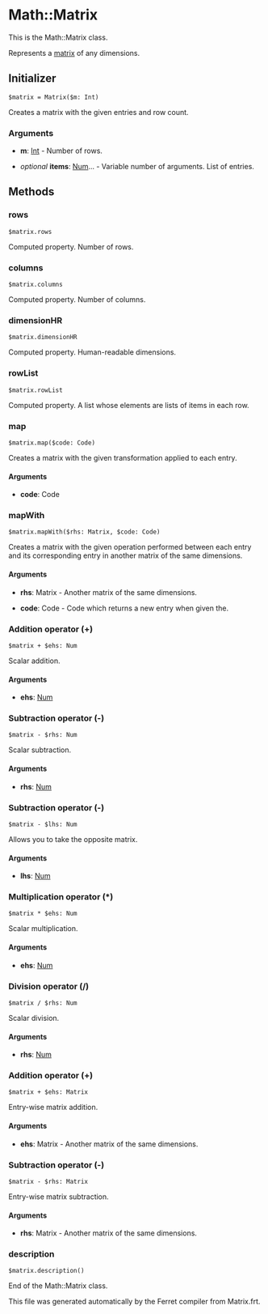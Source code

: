 # Math::Matrix

This is the Math::Matrix class.

Represents a [matrix](https://en.wikipedia.org/wiki/Matrix_(mathematics))
of any dimensions.


## Initializer

```
$matrix = Matrix($m: Int)
```

Creates a matrix with the given entries and row count.


### Arguments

* __m__: [Int](/doc/std/Number.md) - Number of rows.

* *optional* __items__: [Num](/doc/std/Number.md)... - Variable number of arguments. List of entries.

## Methods

### rows

```
$matrix.rows
```

Computed property. Number of rows.



### columns

```
$matrix.columns
```

Computed property. Number of columns.



### dimensionHR

```
$matrix.dimensionHR
```

Computed property. Human-readable dimensions.



### rowList

```
$matrix.rowList
```

Computed property. A list whose elements are lists of items in each row.



### map

```
$matrix.map($code: Code)
```

Creates a matrix with the given transformation applied to each entry.


#### Arguments

* __code__: Code  



### mapWith

```
$matrix.mapWith($rhs: Matrix, $code: Code)
```

Creates a matrix with the given operation performed between each entry and
its corresponding entry in another matrix of the same dimensions.


#### Arguments

* __rhs__: Matrix - Another matrix of the same dimensions.

* __code__: Code - Code which returns a new entry when given the.



### Addition operator (+)

```
$matrix + $ehs: Num
```

Scalar addition.


#### Arguments

* __ehs__: [Num](/doc/std/Number.md)  



### Subtraction operator (-)

```
$matrix - $rhs: Num
```

Scalar subtraction.


#### Arguments

* __rhs__: [Num](/doc/std/Number.md)  



### Subtraction operator (-)

```
$matrix - $lhs: Num
```

Allows you to take the opposite matrix.


#### Arguments

* __lhs__: [Num](/doc/std/Number.md)  



### Multiplication operator (*)

```
$matrix * $ehs: Num
```

Scalar multiplication.


#### Arguments

* __ehs__: [Num](/doc/std/Number.md)  



### Division operator (/)

```
$matrix / $rhs: Num
```

Scalar division.


#### Arguments

* __rhs__: [Num](/doc/std/Number.md)  



### Addition operator (+)

```
$matrix + $ehs: Matrix
```

Entry-wise matrix addition.


#### Arguments

* __ehs__: Matrix - Another matrix of the same dimensions.



### Subtraction operator (-)

```
$matrix - $rhs: Matrix
```

Entry-wise matrix subtraction.


#### Arguments

* __rhs__: Matrix - Another matrix of the same dimensions.



### description

```
$matrix.description()
```





End of the Math::Matrix class.

This file was generated automatically by the Ferret compiler from
Matrix.frt.